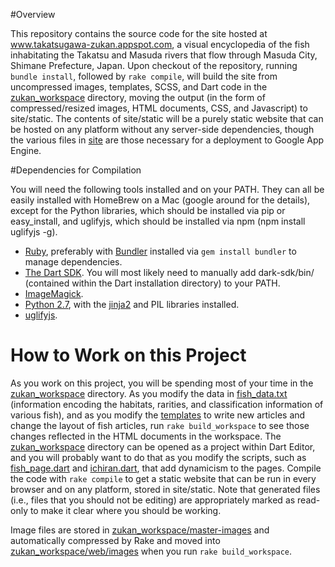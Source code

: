 #Overview

This repository contains the source code for the site hosted at www.takatsugawa-zukan.appspot.com, a visual encyclopedia of the fish inhabitating the Takatsu and Masuda rivers that flow through Masuda City, Shimane Prefecture, Japan. Upon checkout of the repository, running `bundle install`, followed by `rake compile`, will 
build the site from uncompressed images, templates, SCSS, and Dart code in the [zukan_workspace](zukan_workspace) directory, moving the output (in the form of compressed/resized images, HTML documents, CSS, and Javascript) to site/static. The contents of site/static will be a purely static website that can be hosted on any platform without any server-side dependencies, though the various files in [site](site) are those necessary for a deployment to Google App Engine.

#Dependencies for Compilation

You will need the following tools installed and on your PATH. They can all be easily installed with HomeBrew on a Mac (google around for the details), except for the Python libraries, which should be installed via pip or easy_install, and uglifyjs, which should be installed via npm (npm install uglifyjs -g).

* [Ruby](https://www.ruby-lang.org/en/documentation/installation/), preferably with [Bundler](http://bundler.io/) installed via `gem install bundler` to manage dependencies.
* [The Dart SDK](https://www.dartlang.org/tools/sdk/). You will most likely need to manually add dark-sdk/bin/ (contained within the Dart installation directory) to your PATH.
* [ImageMagick](http://www.imagemagick.org/).
* [Python 2.7](https://www.python.org/download/releases/2.7/), with the [jinja2](http://jinja.pocoo.org/docs/dev/) and PIL libraries installed.
* [uglifyjs](https://github.com/mishoo/UglifyJS2).

# How to Work on this Project

As you work on this project, you will be spending most of your time in the [zukan_workspace](zukan_workspace) directory. As you modify the data in [fish_data.txt](zukan_workspace/fish_data.txt) (information encoding the habitats, rarities, and classification information of various fish), and as you modify the [templates](zukan_workspace/templates) to write new articles and change the layout of fish articles, run `rake build_workspace` to see those changes reflected in the HTML documents in the workspace. The [zukan_workspace](zukan_workspace) directory can be opened as a project within Dart Editor, and you will probably want to do that as you modify the scripts, such as [fish_page.dart](zukan_workspace/web/sakana/fish_page.dart) and [ichiran.dart](zukan_workspace/web/ichiran.dart), that add dynamicism to the pages. Compile the code with `rake compile` to get a static website that can be run in every browser and on any platform, stored in site/static. Note that generated files (i.e., files that you should not be editing) are appropriately marked as read-only to make it clear where you should be working.

Image files are stored in [zukan_workspace/master-images](zukan_workspace/master-images) and automatically compressed by Rake and moved into [zukan_workspace/web/images](zukan_workspace/web/images) when you run `rake build_workspace`.


